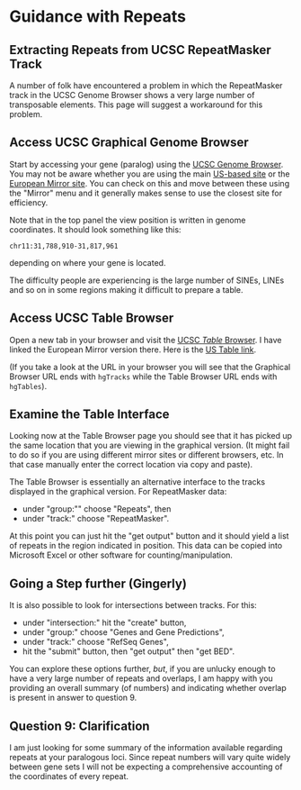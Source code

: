 # Guidance with Repeats

## Extracting Repeats from UCSC RepeatMasker Track
A number of folk have encountered a problem in which the RepeatMasker track in the UCSC Genome Browser shows a very large number of transposable elements. This page will suggest a workaround for this problem.

## Access UCSC Graphical Genome Browser
Start by accessing your gene (paralog) using the [UCSC Genome Browser](http://genome-euro.ucsc.edu/cgi-bin/hgTracks). You may not be aware whether you are using the main [US-based site](https://genome.ucsc.edu/cgi-bin/hgTracks) or the [European Mirror site](http://genome-euro.ucsc.edu/cgi-bin/hgTracks). You can check on this and move between these using the "Mirror" menu and it generally makes sense to use the closest site for efficiency.

Note that in the top panel the view position is written in genome coordinates. It should look something like this:
```
chr11:31,788,910-31,817,961
```
depending on where your gene is located.

The difficulty people are experiencing is the large number of SINEs, LINEs and so on in some regions making it difficult to prepare a table.

## Access UCSC Table Browser
Open a new tab in your browser and visit the [UCSC *Table* Browser](http://genome-euro.ucsc.edu/cgi-bin/hgTables). I have linked the European Mirror version there. Here is the [US Table link](https://genome.ucsc.edu/cgi-bin/hgTables).

(If you take a look at the URL in your browser you will see that the Graphical Browser URL ends with ```hgTracks``` while the Table Browser URL ends with ```hgTables```).

## Examine the Table Interface
Looking now at the Table Browser page you should see that it has picked up the same location that you are viewing in the graphical version. (It might fail to do so if you are using different mirror sites or different browsers, etc. In that case manually enter the correct location via copy and paste).

The Table Browser is essentially an alternative interface to the tracks displayed in the graphical version. For RepeatMasker data:

* under "group:"" choose "Repeats", then
* under "track:" choose "RepeatMasker".

At this point you can just hit the "get output" button and it should yield a list of repeats in the region indicated in position. This data can be copied into Microsoft Excel or other software for counting/manipulation.

## Going a Step further (Gingerly)
It is also possible to look for intersections between tracks. For this:

* under "intersection:" hit the "create" button,
* under "group:" choose "Genes and Gene Predictions",
* under "track:" choose "RefSeq Genes",
* hit the "submit" button, then "get output" then "get BED".

You can explore these options further, *but*, if you are unlucky enough to have a very large number of repeats and overlaps, I am happy with you providing an overall summary (of numbers) and indicating whether overlap is present in answer to question 9.

## Question 9: Clarification
I am just looking for some summary of the information available regarding repeats at your paralogous loci. Since repeat numbers will vary quite widely between gene sets I will not be expecting a comprehensive accounting of the coordinates of every repeat.
